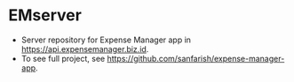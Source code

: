 # EMserver
* Server repository for Expense Manager app in https://api.expensemanager.biz.id.
* To see full project, see https://github.com/sanfarish/expense-manager-app.